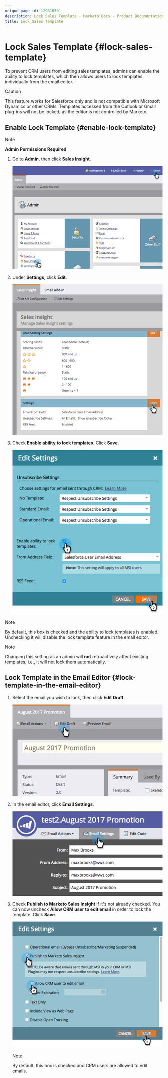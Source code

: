 ```yaml
---
unique-page-id: 12981050
description: Lock Sales Template - Marketo Docs - Product Documentation
title: Lock Sales Template
---
```


# Lock Sales Template {#lock-sales-template}

To prevent CRM users from editing sales templates, admins can enable the ability to lock templates, which then allows users to lock templates individually from the email editor.

>[!CAUTION]
>
>This feature works for Salesforce only and is not compatible with Microsoft Dynamics or other CRMs. Templates accessed from the Outlook or Gmail plug-ins will not be locked, as the editor is not controlled by Marketo.

## Enable Lock Template {#enable-lock-template}

>[!NOTE]
>
>**Admin Permissions Required**

1. Go to **Admin**, then click **Sales Insight**.

   ![](assets/1.png)

1. Under **Settings**, click **Edit**.

   ![](assets/2.png)

1. Check **Enable ability to lock templates**. Click **Save**.

   ![](assets/image2017-10-9-8-3a19-3a45.png)

>[!NOTE]
>
>By default, this box is checked and the ability to lock templates is enabled. Unchecking it will disable the lock template feature in the email editor.

>[!NOTE]
>
>Changing this setting as an admin will **not** retroactively affect existing templates; i.e., it will not lock them automatically.

## Lock Template in the Email Editor {#lock-template-in-the-email-editor}

1. Select the email you wish to lock, then click **Edit Draft**.

   ![](assets/5.png)

1. In the email editor, click **Email Settings**.

   ![](assets/6.png)

1. Check **Publish to Marketo Sales Insight** if it's not already checked. You can now uncheck **Allow CRM user to edit email** in order to lock the template. Click **Save**.

   ![](assets/7.png)

   >[!NOTE]
   >
   >By default, this box is checked and CRM users are allowed to edit emails.
